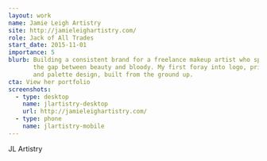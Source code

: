 ```yaml
---
layout: work
name: Jamie Leigh Artistry
site: http://jamieleighartistry.com/
role: Jack of All Trades
start_date: 2015-11-01
importance: 5
blurb: Building a consistent brand for a freelance makeup artist who spans
       the gap between beauty and bloody. My first foray into logo, print,
       and palette design, built from the ground up.
cta: View her portfolio
screenshots:
  - type: desktop
    name: jlartistry-desktop
    url: http://jamieleighartistry.com/
  - type: phone
    name: jlartistry-mobile
---
```


JL Artistry
